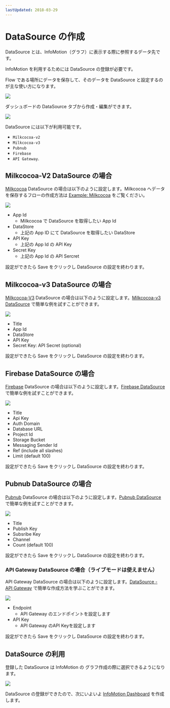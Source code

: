 ```yaml
---
lastUpdated: 2018-03-29
---
```


# DataSource の作成

DataSource とは、InfoMotion（グラフ）に表示する際に参照するデータ先です。

InfoMotion を利用するためには DataSource の登録が必要です。

Flow である場所にデータを保存して、そのデータを DataSource と設定するのが主な使い方になります。

![](/_asset/images/InfoMotion/datasources/aboutdatasource.png) 

ダッシュボードの DataSource タブから作成・編集ができます。

![](/_asset/images/InfoMotion/datasources/datasource.png) 

DataSource には以下が利用可能です。

- `Milkcocoa-v2`
- `Milkcocoa-v3`
- `Pubnub`
- `Firebase`
- `API Gateway`.

## Milkcocoa-V2 DataSource の場合

[Milkcocoa](https://mlkcca.com/) DataSource の場合は以下のように設定します。Milkcocoa へデータを保存するフローの作成方法は [Example: Milkcocoa](../Flow/FlowExampleMilkcocoa.md) をご覧ください。

![](https://i.gyazo.com/7b0b7eebebe0828e564fdcb2863a47b9.png)

* App Id
    * Milkcocoa で DataSource を取得したい App Id
* DataStore
    * 上記の App ID にて DataSource を取得したい DataStore
* API Key
    * 上記の App Id の API Key
* Secret Key
    * 上記の App Id の API Sercret

設定ができたら Save をクリックし DataSource の設定を終わります。


## Milkcocoa-v3 DataSource の場合

[Milkcocoa-V3](https://v3.mlkcca.com/) DataSource の場合は以下のように設定します。[Milkcocoa-v3 DataSource](./DatasourceMilkcocoa-v3.md) で簡単な例を試すことができます。

![](/_asset/images/InfoMotion/datasources/milkcocoa-v3.png)

* Title 
* App Id 
* DataStore 
* API Key 
* Secret Key: API Secret (optional)

設定ができたら Save をクリックし DataSource の設定を終わります。

## Firebase DataSource の場合

[Firebase](https://firebase.google.com/) DataSource の場合は以下のように設定します。[Firebase DataSource](./DatasourceFirebase.md) で簡単な例を試すことができます。

![](/_asset/images/InfoMotion/datasources/firebase.png)

* Title
* Api Key
* Auth Domain
* Database URL
* Project Id
* Storage Bucket
* Messaging Sender Id
* Ref (include all slashes)
* Limit (default 100)

設定ができたら Save をクリックし DataSource の設定を終わります。

## Pubnub DataSource の場合

[Pubnub](http://pubnub.com/) DataSource の場合は以下のように設定します。[Pubnub  DataSource](./DatasourcePubnub.md) で簡単な例を試すことができます。

![](/_asset/images/InfoMotion/datasources/pubnub.png)
 
* Title 
* Publish Key 
* Subsribe Key 
* Channel 
* Count (default 100) 

設定ができたら Save をクリックし DataSource の設定を終わります。

### API Gateway DataSource の場合（ライブモードは使えません）

API Gateway DataSource の場合は以下のように設定します。[DataSource - API Gateway](./DatasourceAPIGateway.md) で簡単な作成方法を学ぶことができます。

![](https://i.gyazo.com/da5d21890b47ed034526fee49e247e54.png)

* Endpoint
    * API Gateway のエンドポイントを設定します
* API Key
    * API Gateway のAPI Keyを設定します

設定ができたら Save をクリックし DataSource の設定を終わります。


## DataSource の利用

登録した DataSource は InfoMotion の グラフ作成の際に選択できるようになります。

![](https://i.gyazo.com/be55d7ae149fe186fb5d57ed391b2da6.png)

DataSource の登録ができたので、次にいよいよ [InfoMotion Dashboard](./CreateInfoMotion.md) を作成します。
